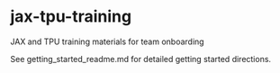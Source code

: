 # jax-tpu-training
JAX and TPU training materials for team onboarding

See getting_started_readme.md for detailed getting started directions.